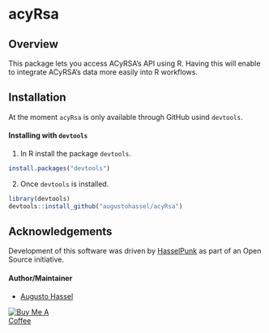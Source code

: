
<!-- README.md is generated from README.Rmd. Please edit that file -->

# acyRsa

## Overview

This package lets you access ACyRSA’s API using R. Having this will
enable to integrate ACyRSA’s data more easily into R workflows.

## Installation

At the moment `acyRsa` is only available through GitHub usind
`devtools`.

#### Installing with `devtools`

1.  In R install the package `devtools`.

<!-- end list -->

``` r
install.packages("devtools")
```

2.  Once `devtools` is installed.

<!-- end list -->

``` r
library(devtools)
devtools::install_github("augustohassel/acyRsa")
```

## Acknowledgements

Development of this software was driven by
[HasselPunk](https://www.hasselpunk.com) as part of an Open Source
initiative.

#### Author/Maintainer

  - [Augusto Hassel](https://github.com/augustohassel)

<p align="left">

<a href="https://www.buymeacoffee.com/augustohassel" target="_blank">
<img src="https://cdn.buymeacoffee.com/buttons/arial-blue.png" alt="Buy Me A Coffee" style="max-width: 20%"/>
</a>

</p>

